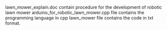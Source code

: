 lawn_mower_explain.doc contain procedure for the development of robotic lawn mower 
arduino_for_robotic_lawn_mower.cpp file contains the programming language in cpp
lawn_mower file contains the code in txt format.  

